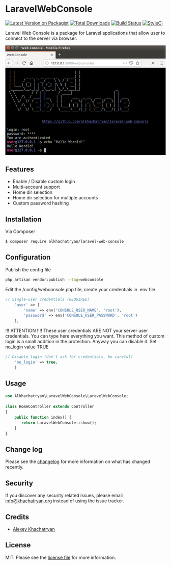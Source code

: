 # LaravelWebConsole

[![Latest Version on Packagist][ico-version]][link-packagist]
[![Total Downloads][ico-downloads]][link-downloads]
[![Build Status][ico-travis]][link-travis]
[![StyleCI][ico-styleci]][link-styleci]

Laravel Web Console is a package for Laravel applications that allow user to connect to the server via browser. 

![Screenshot](screenshot.png)

## Features
* Enable / Disable custom login
* Multi-account support
* Home dir selection
* Home dir selection for multiple accounts
* Custom password hashing



## Installation

Via Composer

``` bash
$ composer require alkhachatryan/laravel-web-console
```

## Configuration

Publish the config file

```bash
php artisan vendor:publish --tag=webconsole
```

Edit the /config/webconsole.php file, create your credentials in .env file.

```php
// Single-user credentials (REQUIRED)
    'user' => [
        'name' => env('CONSOLE_USER_NAME', 'root'),
        'password' => env('CONSOLE_USER_PASSWORD', 'root')
    ],
```

!!! ATTENTION !!!!
These user credentials ARE NOT your server user credentials.
You can type here everything you want.
This method of custom login is a small addition in the protection.
Anyway you can disable it. Set no_login value TRUE

```php
// Disable login (don't ask for credentials, be careful)
    'no_login' => true,
    ]
```

## Usage
```php
use Alkhachatryan\LaravelWebConsole\LaravelWebConsole;

class HomeController extends Controller
{
    public function index() {
       return LaravelWebConsole::show();
    }
}
```

## Change log

Please see the [changelog](changelog.md) for more information on what has changed recently.


## Security

If you discover any security related issues, please email info@khachatryan.org instead of using the issue tracker.

## Credits

- [Alexey Khachatryan][link-author]

## License

MIT. Please see the [license file](license.md) for more information.

[ico-version]: https://img.shields.io/packagist/v/alkhachatryan/laravel-web-console.svg?style=flat-square
[ico-downloads]: https://img.shields.io/packagist/dt/alkhachatryan/laravel-web-console.svg?style=flat-square
[ico-travis]: https://img.shields.io/travis/alkhachatryan/laravel-web-console/master.svg?style=flat-square
[ico-styleci]: https://styleci.io/repos/12345678/shield

[link-packagist]: https://packagist.org/packages/alkhachatryan/laravel-web-console
[link-downloads]: https://packagist.org/packages/alkhachatryan/laravel-web-console
[link-travis]: https://travis-ci.org/alkhachatryan/laravel-web-console
[link-styleci]: https://styleci.io/repos/12345678
[link-author]: https://github.com/alkhachatryan
[link-contributors]: ../../contributors]
